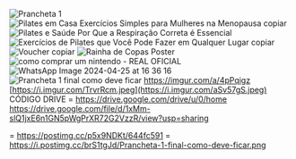 ![Prancheta 1](https://github.com/user-attachments/assets/0fb04a22-00ba-4583-8a80-53d7b1c69536)
![Pilates em Casa Exercícios Simples para Mulheres na Menopausa copiar](https://github.com/user-attachments/assets/78ff2fc5-6b76-4b78-bd66-f34c6d91f613)
![Pilates e Saúde Por Que a Respiração Correta é Essencial](https://github.com/user-attachments/assets/92f93ccf-7b71-487a-9c1f-1e11ce809c76)
![Exercícios de Pilates que Você Pode Fazer em Qualquer Lugar copiar](https://github.com/user-attachments/assets/6129c2c5-dd58-4f6b-8f65-1d4bc07dfd75)
![Voucher copiar](https://github.com/user-attachments/assets/879b461c-2187-4254-b2a8-da5fa7aa1291)
![Rainha de Copas Poster](https://github.com/user-attachments/assets/a5baf460-2b17-486d-ab36-4be5633a3bdf)  
![como comprar um nintendo - REAL OFICIAL](https://github.com/user-attachments/assets/64870b2d-3542-4a7d-b5b8-7ef8fd44a3b6)
![WhatsApp Image 2024-04-25 at 16 36 16](https://github.com/user-attachments/assets/bb1e6e3c-dfc6-4836-aa0b-8172f1950bd6)
![Prancheta 1 final como deve ficar](https://github.com/user-attachments/assets/675df36b-3970-48f1-b820-ece6acca5e52)
https://imgur.com/a/4pPqigz 
[https://i.imgur.com/TrvrRcm.jpeg](https://i.imgur.com/aSv57gS.jpeg)
CÓDIGO DRIVE = https://drive.google.com/drive/u/0/home
              https://drive.google.com/file/d/1xMm-slQ1jxE6n1GN5pWgPrXR72G2VzzR/view?usp=sharing

= https://postimg.cc/p5x9NDKt/644fc591 = https://i.postimg.cc/brS1tgJd/Prancheta-1-final-como-deve-ficar.png

